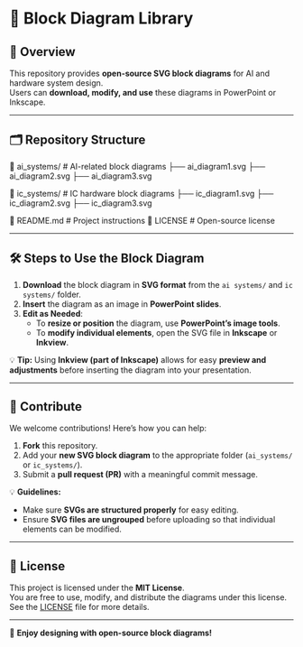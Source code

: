 # 🚀 Block Diagram Library

## 📌 Overview
This repository provides **open-source SVG block diagrams** for AI and hardware system design.  
Users can **download, modify, and use** these diagrams in PowerPoint or Inkscape.

---

## 🗂️ Repository Structure
📂 ai_systems/ # AI-related block diagrams ├── ai_diagram1.svg ├── ai_diagram2.svg ├── ai_diagram3.svg

📂 ic_systems/ # IC hardware block diagrams ├── ic_diagram1.svg ├── ic_diagram2.svg ├── ic_diagram3.svg

📄 README.md # Project instructions 📄 LICENSE # Open-source license

---

## 🛠️ Steps to Use the Block Diagram

1. **Download** the block diagram in **SVG format** from the `ai systems/` and `ic systems/` folder.
2. **Insert** the diagram as an image in **PowerPoint slides**.
3. **Edit as Needed**:
   - To **resize or position** the diagram, use **PowerPoint’s image tools**.
   - To **modify individual elements**, open the SVG file in **Inkscape** or **Inkview**.

💡 **Tip:** Using **Inkview (part of Inkscape)** allows for easy **preview and adjustments** before inserting the diagram into your presentation.

---

## 🤝 Contribute
We welcome contributions! Here’s how you can help:
1. **Fork** this repository.
2. Add your **new SVG block diagram** to the appropriate folder (`ai_systems/` or `ic_systems/`).
3. Submit a **pull request (PR)** with a meaningful commit message.
   
💡 **Guidelines:**  
- Make sure **SVGs are structured properly** for easy editing.  
- Ensure **SVG files are ungrouped** before uploading so that individual elements can be modified.

---

## 📜 License
This project is licensed under the **MIT License**.  
You are free to use, modify, and distribute the diagrams under this license.  
See the [LICENSE](LICENSE) file for more details.

---

🚀 **Enjoy designing with open-source block diagrams!**

